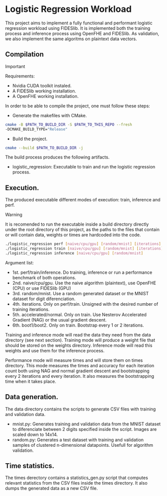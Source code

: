# Logistic Regression Workload

This project aims to implement a fully functional and performant 
logistic regression workload using FIDESlib. It is implemented both 
the training process and inference process using OpenFHE and 
FIDESlib. As validation, we also implement the same algoritms
on plaintext data vectors.

## Compilation

> [!IMPORTANT]
> Requirements:
>  -  Nvidia CUDA toolkit instaled.
>  -  A FIDESlib working installation. 
>  -  A OpenFHE working installation.

In order to be able to compile the project, one must follow these steps:

  - Generate the makefiles with CMake.
  ```bash
  cmake -B $PATH_TO_BUILD_DIR -S $PATH_TO_THIS_REPO --fresh 
  -DCMAKE_BUILD_TYPE="Release"
  ```
  - Build the project.
  ```bash
  cmake --build $PATH_TO_BUILD_DIR -j
  ```
The build process produces the following artifacts.

  - logistic_regression: Executable to train and run the logistic regression process.

## Execution.

The produced executable different modes of execution: train, inference and perf.

> [!WARNING]
> It is recomended to run the executable inside a build directory directly under the root directory of this project, as the paths
> to the files that contain or will contain data, weights or times are hardcoded into the code.

```bash
./logistic_regression perf [naive/cpu/gpu] [random/mnist] [iterations]
./logistic_regression train [naive/cpu/gpu] [random/mnist] [iterations] [accelerated/normal] [boot1/boot2]
./logistic_regression inference [naive/cpu/gpu] [random/mnist]
```

Argument list:
  - 1st. perf/train/inference. Do training, inference or run a performance benchmark of both operations.
  - 2nd. naive/cpu/gpu. Use the naive algorithm (plaintext), use OpenFHE (CPU) or use FIDESlib (GPU)
  - 3rd. random/mnist. Use a random generated dataset or the MNIST dataset for digit diferenciation.
  - 4th. iterations. Only on perf/train. Unsigned with the desired number of training iterations.
  - 5th. accelerated/normal. Only on train. Use Nesterov Accelerated Gradient (NAG) or the usual gradient descent.
  - 6th. boot1/boot2. Only on train. Bootstrap every 1 or 2 iterations.

Training and inference mode will read the data they need from the data directory (see next section). Training mode will produce a weight file that should be stored on the weights directory. Inference mode will read this weights and use them for the inference process.

Performance mode will measure times and will store them on times directory. This mode measures the times and accuracy for each iteration count both using NAG and normal gradient descent and bootstrapping every 2 iterations and every iteration. It also measures the bootstrapping time when it takes place.

## Data generation.

The data directory contains the scripts to generate CSV files with training and validation data.

- mnist.py: Generates training and validation data from the MNIST dataset to diferenciate between 2 digits specified inside the script. Images are scaled down to 14x14.
- random.py: Generates a test dataset with training and validation samples of clustered n-dimensional datapoints. Usefull for algorithm validation.

## Time statistics.

The times derectory contains a statistics_gen.py script that computes relevant statistics from the CSV files inside the times directory. It also dumps the generated data as a new CSV file.
